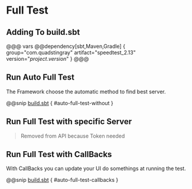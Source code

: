 # Full Test
## Adding To build.sbt
@@@ vars
@@dependency[sbt,Maven,Gradle] {
  group="com.quadstingray"
  artifact="speedtest_2.13"
  version="$project.version$"
}
@@@

## Run Auto Full Test
The Framework choose the automatic method to find best server.

@@snip [build.sbt](../../../test/scala/com/quadstingray/speedtest/ndt7/SpeedTestSpec.scala) { #auto-full-test-without }

## Run Full Test with specific Server
> Removed from API because Token needed

## Run Full Test with CallBacks
With CallBacks you can update your UI do somethings at running the test.

@@snip [build.sbt](../../../test/scala/com/quadstingray/speedtest/ndt7/SpeedTestSpec.scala) { #auto-full-test-callbacks }
